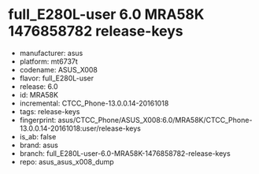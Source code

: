 # full_E280L-user 6.0 MRA58K 1476858782 release-keys
- manufacturer: asus
- platform: mt6737t
- codename: ASUS_X008
- flavor: full_E280L-user
- release: 6.0
- id: MRA58K
- incremental: CTCC_Phone-13.0.0.14-20161018
- tags: release-keys
- fingerprint: asus/CTCC_Phone/ASUS_X008:6.0/MRA58K/CTCC_Phone-13.0.0.14-20161018:user/release-keys
- is_ab: false
- brand: asus
- branch: full_E280L-user-6.0-MRA58K-1476858782-release-keys
- repo: asus_asus_x008_dump
